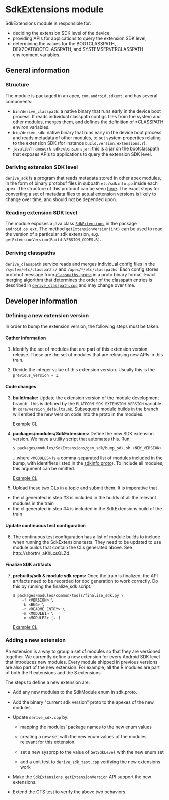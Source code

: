 # SdkExtensions module

SdkExtensions module is responsible for:
- deciding the extension SDK level of the device;
- providing APIs for applications to query the extension SDK level;
- determining the values for the BOOTCLASSPATH, DEX2OATBOOTCLASSPATH, and
  SYSTEMSERVERCLASSPATH environment variables.

## General information

### Structure

The module is packaged in an apex, `com.android.sdkext`, and has several
components:
- `bin/derive_classpath`: a native binary that runs early in the device boot
  process. It reads individual classpath configs files from the system and
  other modules, merges them, and defines the definition of *CLASSPATH environ
  variables.
- `bin/derive_sdk`: native binary that runs early in the device boot process and
  reads metadata of other modules, to set system properties relating to the
  extension SDK (for instance `build.version.extensions.r`).
- `javalib/framework-sdkextension.jar`: this is a jar on the bootclasspath that
  exposes APIs to applications to query the extension SDK level.

### Deriving extension SDK level
`derive_sdk` is a program that reads metadata stored in other apex modules, in
the form of binary protobuf files in subpath `etc/sdkinfo.pb` inside each
apex. The structure of this protobuf can be seen [here][sdkinfo-proto]. The
exact steps for converting a set of metadata files to actual extension versions
is likely to change over time, and should not be depended upon.

### Reading extension SDK level
The module exposes a java class [`SdkExtensions`][sdkextensions-java] in the
package `android.os.ext`. The method `getExtensionVersion(int)` can be used to
read the version of a particular sdk extension, e.g.
`getExtensionVersion(Build.VERSION_CODES.R)`.

### Deriving classpaths
`derive_classpath` service reads and merges individual config files in the
`/system/etc/classpaths/` and `/apex/*/etc/classpaths`. Each config stores
protobuf message from [`classpaths.proto`] in a proto binary format. Exact
merging algorithm that determines the order of the classpath entries is
described in [`derive_classpath.cpp`] and may change over time.

[`classpaths.proto`]: https://android.googlesource.com/platform/packages/modules/common/+/refs/heads/master/proto/classpaths.proto
[`derive_classpath.cpp`]: derive_classpath/derive_classpath.cpp
[sdkinfo-proto]: https://android.googlesource.com/platform/packages/modules/common/+/refs/heads/master/proto/sdk.proto
[sdkextensions-java]: java/android/os/ext/SdkExtensions.java

## Developer information

### Defining a new extension version

In order to bump the extension version, the following steps must be taken.

#### Gather information

1) Identify the set of modules that are part of this extension version release.
These are the set of modules that are releasing new APIs in this train.

2) Decide the integer value of this extension version. Usually this is the
`previous_version + 1`.

#### Code changes

3) **build/make:** Update the extension version of the module development
branch. This is defined by the `PLATFORM_SDK_EXTENSION_VERSION` variable in
`core/version_defaults.mk`. Subsequent module builds in the branch will embed
the new version code into the proto in the modules.

   [Example CL][bump]

4) **packages/modules/SdkExtensions:** Define the new SDK extension version.
We have a utility script that automates this. Run:
   ```sh
   $ packages/modules/SdkExtensions/gen_sdk/bump_sdk.sh <NEW_VERSION> <MODULES> <BUG>
   ```

   ...where `<MODULES>` is a comma-separated list of modules included in the
   bump, with identifiers listed in the [sdkinfo proto][sdkinfo-proto]). To
   include all modules, this argument can be omitted.

   [Example CL][def]

5)  Upload these two CLs in a topic and submit them. It is imperative that

   * the cl generated in step #3 is included in the builds of all the relevant
    modules in the train
   * the cl generated in step #4 is included in the SdkExtensions build of the
    train

#### Update continuous test configuration

6) The continuous test configuration has a list of module builds to include when
running the SdkExtensions tests. They need to be updated to use module builds
that contain the CLs generated above. See http://shortn/_aKhLxsQLZd

#### Finalize SDK artifacts

7) **prebuilts/sdk & module sdk repos:** Once the train is finalized, the API
artifacts need to be recorded for doc generation to work correctly. Do this by
running the finalize_sdk script:

    ```
    $ packages/modules/common/tools/finalize_sdk.py \
        -f <VERSION> \
        -b <BUG> \
        -r <README_ENTRY> \
        -m <MODULE1> \
        -m <MODULE2> [..]
    ```

   [Example CL][finalize]

[bump]: https://android.googlesource.com/platform//build/+/f5dfe3ff7b59b44556510ba89d15161c87312069
[def]: https://android.googlesource.com/platform/packages/modules/SdkExtensions/+/5663ebb842412b0235a140656db17025280f9f08
[derive_sdk_test]: derive_sdk/derive_sdk_test.cpp
[current_version]: java/com/android/os/ext/testing/CurrentVersion.java
[finalize]: https://android.googlesource.com/platform/prebuilts/sdk/+/d77e77b6746acba806c263344711eb0c4df2b108

### Adding a new extension

An extension is a way to group a set of modules so that they are versioned
together. We currently define a new extension for every Android SDK level that
introduces new modules. Every module shipped in previous versions are also part
of the new extension. For example, all the R modules are part of both the R
extensions and the S extensions.

The steps to define a new extension are:

-   Add any new modules to the SdkModule enum in sdk.proto.

-   Add the binary "current sdk version" proto to the apexes of the new modules.

-   Update `derive_sdk.cpp` by:

    *   mapping the modules' package names to the new enum values

    *   creating a new set with the new enum values of the modules relevant for
        this extension.

    *   set a new sysprop to the value of `GetSdkLevel` with the new enum set

    *   add a unit test to `derive_sdk_test.cpp` verifying the new extensions
        work

-   Make the `SdkExtensions.getExtensionVersion` API support the new extensions.

-   Extend the CTS test to verify the above two behaviors.
